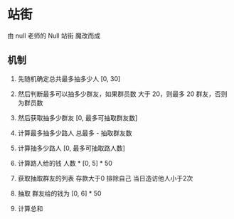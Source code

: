 # 站街

由 null 老师的 Null 站街 魔改而成

## 机制

1. 先随机确定总共最多抽多少人 [0, 30]

2. 然后判断最多可以抽多少群友，如果群员数 大于 20，则最多 20 群友，否则为群员数

3. 然后获取抽多少群友 [0, 最多可抽取群友数]

4. 计算最多抽多少路人 总最多 - 抽取群友数

5. 计算抽多少路人 [0, 最多可抽取路人数]

6. 计算路人给的钱 人数 * [0, 5] * 50

7. 获取抽取群友的列表 存款大于0 排除自己 当日造访他人小于2次

8. 抽取 群友给的钱为 [0, 6] * 50

9. 计算总和
